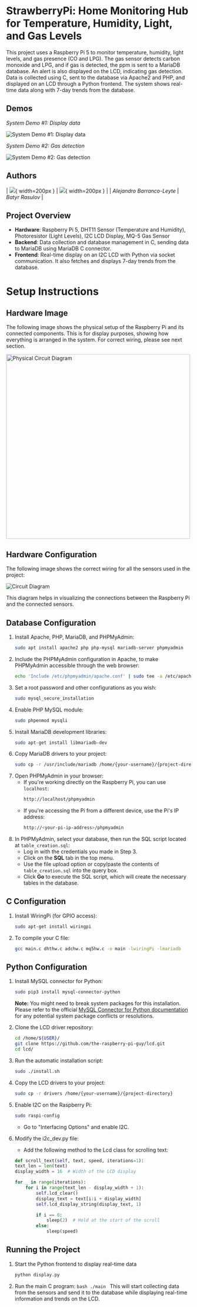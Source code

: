 # StrawberryPi: Home Monitoring Hub for Temperature, Humidity, Light, and Gas Levels

This project uses a Raspberry Pi 5 to monitor temperature, humidity, light levels, and gas presence (CO and LPG). The gas sensor detects carbon monoxide and LPG, and if gas is detected, the ppm is sent to a MariaDB database. An alert is also displayed on the LCD, indicating gas detection. Data is collected using C, sent to the database via Apache2 and PHP, and displayed on an LCD through a Python frontend. The system shows real-time data along with 7-day trends from the database.

## Demos

_System Demo #1: Display data_

![System Demo #1: Display data](img/ex1.gif)

_System Demo #2: Gas detection_

![System Demo #2: Gas detection](img/ex2.gif)

## Authors

| ![](/img/ale.jpeg){ width=200px } | ![](https://github.com/user-attachments/assets/90471669-b8bd-407a-bc86-aa347cb3b0ef){ width=200px } |
| _Alejandro Barranco-Leyte_ | _Batyr Rasulov_ |

## Project Overview

- **Hardware**: Raspberry Pi 5, DHT11 Sensor (Temperature and Humidity), Photoresistor (Light Levels), I2C LCD Display, MQ-5 Gas Sensor
- **Backend**: Data collection and database management in C, sending data to MariaDB using MariaDB C connector.
- **Frontend**: Real-time display on an I2C LCD with Python via socket communication. It also fetches and displays 7-day trends from the database.

# Setup Instructions

## Hardware Image

The following image shows the physical setup of the Raspberry Pi and its connected components. This is for display purposes, showing how everything is arranged in the system. For correct wiring, please see next section.

<img src="img/RaspberryPi_Hardware_Setup.jpg" alt="Physical Circuit Diagram" width="500"/>

## Hardware Configuration

The following image shows the correct wiring for all the sensors used in the project:

![Circuit Diagram](img/CircuitDiagram.jpg)

This diagram helps in visualizing the connections between the Raspberry Pi and the connected sensors.

## Database Configuration

1. Install Apache, PHP, MariaDB, and PHPMyAdmin:
   ```bash
   sudo apt install apache2 php php-mysql mariadb-server phpmyadmin
   ```
2. Include the PHPMyAdmin configuration in Apache, to make PHPMyAdmin accessible through the web browser:
   ```bash
   echo 'Include /etc/phpmyadmin/apache.conf' | sudo tee -a /etc/apache2/apache2.conf
   ```
3. Set a root password and other configurations as you wish:
   ```bash
   sudo mysql_secure_installation
   ```
4. Enable PHP MySQL module:
   ```bash
   sudo phpenmod mysqli
   ```
5. Install MariaDB development libraries:
   ```bash
   sudo apt-get install libmariadb-dev
   ```
6. Copy MariaDB drivers to your project:
   ```bash
   sudo cp -r /usr/include/mariadb /home/{your-username}/{project-directory}
   ```
7. Open PHPMyAdmin in your browser:
   - If you're working directly on the Raspberry Pi, you can use `localhost`:
     ```bash
     http://localhost/phpmyadmin
     ```
   - If you're accessing the Pi from a different device, use the Pi's IP address:
     ```bash
     http://<your-pi-ip-address>/phpmyadmin
     ```
8. In PHPMyAdmin, select your database, then run the SQL script located at `table_creation.sql`:
   - Log in with the credentials you made in Step 3.
   - Click on the **SQL** tab in the top menu.
   - Use the file upload option or copy/paste the contents of `table_creation.sql` into the query box.
   - Click **Go** to execute the SQL script, which will create the necessary tables in the database.

## C Configuration

1. Install WiringPi (for GPIO access):
   ```bash
   sudo apt-get install wiringpi
   ```
2. To compile your C file:
   ```bash
   gcc main.c dhthw.c adchw.c mq5hw.c -o main -lwiringPi -lmariadb
   ```

## Python Configuration

1. Install MySQL connector for Python:
   ```bash
   sudo pip3 install mysql-connector-python
   ```
   **Note:** You might need to break system packages for this installation. Please refer to the official [MySQL Connector for Python documentation](https://dev.mysql.com/doc/connector-python/en/) for any potential system package conflicts or resolutions.
2. Clone the LCD driver repository:
   ```bash
   cd /home/${USER}/
   git clone https://github.com/the-raspberry-pi-guy/lcd.git
   cd lcd/
   ```
3. Run the automatic installation script:
   ```bash
   sudo ./install.sh
   ```
4. Copy the LCD drivers to your project:
   ```bash
   sudo cp -r drivers /home/{your-username}/{project-directory}
   ```
5. Enable I2C on the Raspberry Pi:
   ```bash
   sudo raspi-config
   ```
   - Go to "Interfacing Options" and enable I2C.
6. Modify the i2c_dev.py file:

   - Add the following method to the Lcd class for scrolling text:

   ```python
   def scroll_text(self, text, speed, iterations=1):
   text_len = len(text)
   display_width = 16  # Width of the LCD display

   for _ in range(iterations):
       for i in range(text_len - display_width + 1):
           self.lcd_clear()
           display_text = text[i:i + display_width]
           self.lcd_display_string(display_text, 1)

           if i == 0:
               sleep(2)  # Hold at the start of the scroll
           else:
               sleep(speed)
   ```

## Running the Project

1. Start the Python frontend to display real-time data
   ```bash
   python display.py
   ```
2. Run the main C program:
   `bash
 ./main
 `
   This will start collecting data from the sensors and send it to the database while displaying real-time information and trends on the LCD.
